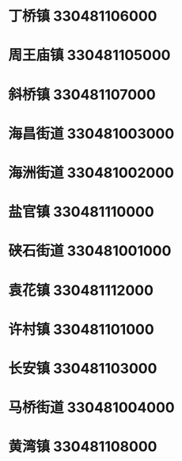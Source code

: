 # 丁桥镇 330481106000
# 周王庙镇 330481105000
# 斜桥镇 330481107000
# 海昌街道 330481003000
# 海洲街道 330481002000
# 盐官镇 330481110000
# 硖石街道 330481001000
# 袁花镇 330481112000
# 许村镇 330481101000
# 长安镇 330481103000
# 马桥街道 330481004000
# 黄湾镇 330481108000
